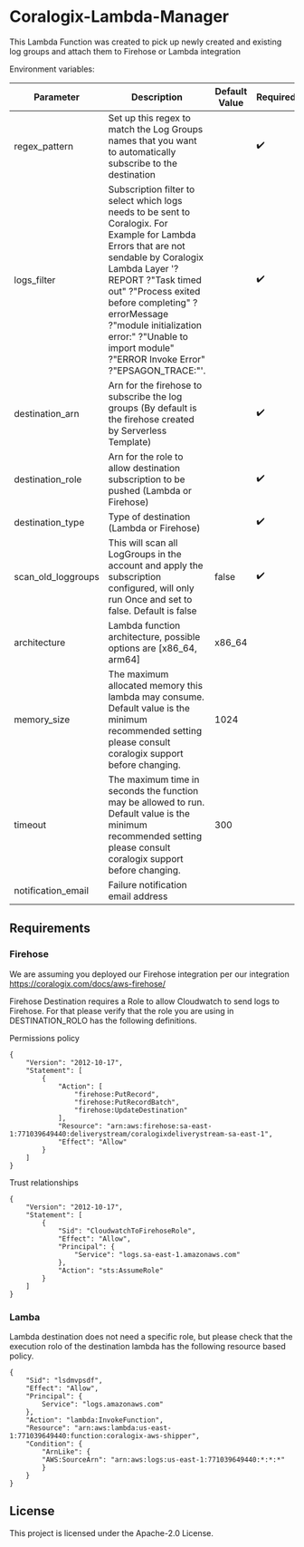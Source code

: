 # Coralogix-Lambda-Manager

This Lambda Function was created to pick up newly created and existing log groups and attach them to Firehose or Lambda integration

Environment variables:

| Parameter | Description | Default Value | Required |
|---|---|---|---|
| regex_pattern | Set up this regex to match the Log Groups names that you want to automatically subscribe to the destination| | :heavy_check_mark: |
| logs_filter | Subscription filter to select which logs needs to be sent to Coralogix. For Example for Lambda Errors that are not sendable by Coralogix Lambda Layer '?REPORT ?"Task timed out" ?"Process exited before completing" ?errorMessage ?"module initialization error:" ?"Unable to import module" ?"ERROR Invoke Error" ?"EPSAGON_TRACE:"'. | | :heavy_check_mark: |
| destination_arn | Arn for the firehose to subscribe the log groups (By default is the firehose created by Serverless Template) | | :heavy_check_mark: |
| destination_role | Arn for the role to allow destination subscription to be pushed (Lambda or Firehose) | | :heavy_check_mark: |
| destination_type | Type of destination (Lambda or Firehose) | | :heavy_check_mark: |
| scan_old_loggroups | This will scan all LogGroups in the account and apply the subscription configured, will only run Once and set to false. Default is false | false | :heavy_check_mark: |
| architecture | Lambda function architecture, possible options are [x86_64, arm64] | x86_64 | |
| memory_size | The maximum allocated memory this lambda may consume. Default value is the minimum recommended setting please consult coralogix support before changing. | 1024 |  |
| timeout | The maximum time in seconds the function may be allowed to run. Default value is the minimum recommended setting please consult coralogix support before changing. | 300 |  |
| notification_email | Failure notification email address | | |

## Requirements

### Firehose
We are assuming you deployed our Firehose integration per our integration https://coralogix.com/docs/aws-firehose/

Firehose Destination requires a Role to allow Cloudwatch to send logs to Firehose. For that please verify that the role you are using in DESTINATION_ROLO has the following definitions.

Permissions policy

```
{
    "Version": "2012-10-17",
    "Statement": [
        {
            "Action": [
                "firehose:PutRecord",
                "firehose:PutRecordBatch",
                "firehose:UpdateDestination"
            ],
            "Resource": "arn:aws:firehose:sa-east-1:771039649440:deliverystream/coralogixdeliverystream-sa-east-1",
            "Effect": "Allow"
        }
    ]
}
```

Trust relationships

```
{
    "Version": "2012-10-17",
    "Statement": [
        {
            "Sid": "CloudwatchToFirehoseRole",
            "Effect": "Allow",
            "Principal": {
                "Service": "logs.sa-east-1.amazonaws.com"
            },
            "Action": "sts:AssumeRole"
        }
    ]
}
```

### Lamba

Lambda destination does not need a specific role, but please check that the execution rolo of the destination lambda has the following resource based policy.

```
{
    "Sid": "lsdmvpsdf",
    "Effect": "Allow",
    "Principal": {
        Service": "logs.amazonaws.com"
    },
    "Action": "lambda:InvokeFunction",
    "Resource": "arn:aws:lambda:us-east-1:771039649440:function:coralogix-aws-shipper",
    "Condition": {
        "ArnLike": {
        "AWS:SourceArn": "arn:aws:logs:us-east-1:771039649440:*:*:*"
        }
    }
}
```

## License

This project is licensed under the Apache-2.0 License.